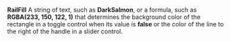**RailFill** A string of text, such as **DarkSalmon**, or a formula, such as **RGBA(233, 150, 122, 1)** that determines the background color of the rectangle in a toggle control when its value is **false** or the color of the line to the right of the handle in a slider control.

